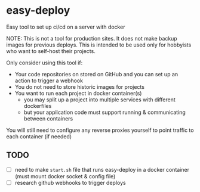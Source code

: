 # easy-deploy
Easy tool to set up ci/cd on a server with docker

NOTE: This is not a tool for production sites. It does not make backup images for previous deploys. 
This is intended to be used only for hobbyists who want to self-host their projects. 

Only consider using this tool if:
* Your code repositories on stored on GitHub and you can set up an action to trigger a webhook
* You do not need to store historic images for projects
* You want to run each project in docker container(s)
    * you may split up a project into multiple services with different dockerfiles
    * but your application code must support running & communicating between containers

You will still need to configure any reverse proxies yourself to point traffic to each container (if needed)

## TODO
* [ ] need to make `start.sh` file that runs easy-deploy in a docker container (must mount docker socket & config file)
* [ ] research github webhooks to trigger deploys
